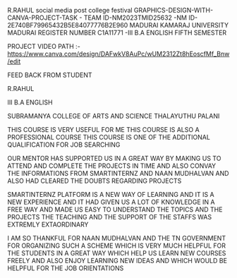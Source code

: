 R.RAHUL social media post college festival GRAPHICS-DESIGN-WITH-CANVA-PROJECT-TASK - TEAM ID-NM2023TMID25632 -NM ID-2E740BF79965432B5E84077776B2E960
MADURAI KAMARAJ UNIVERSITY MADURAI REGISTER NUMBER C1A11771 -III B.A ENGLISH FIFTH SEMESTER





                                    

PROJECT VIDEO PATH :-   https://www.canva.com/design/DAFwkV8AuPc/wUM2312Zt8hEoscfMf_Bnw/edit






FEED BACK  FROM STUDENT 

R.RAHUL

III B.A ENGLISH

SUBRAMANYA COLLEGE OF ARTS AND SCIENCE THALAYUTHU PALANI

THIS COURSE IS VERY USEFUL FOR ME THIS COURSE IS ALSO A PROFESSIONAL COURSE THIS COURSE IS ONE OF THE ADDITIONAL QUALIFICATION FOR JOB SEARCHING  

OUR MENTOR HAS SUPPORTED US IN A GREAT WAY BY MAKING US TO ATTEND AND COMPLETE THE PROJECTS IN TIME AND ALSO CONVAY THE INFORMATIONS FROM SMARTINTERNZ AND NAAN MUDHALVAN AND ALSO HAD CLEARED THE DOUBTS REGARDING PROJECTS

SMARTINTERNZ PLATFORM IS A NEW WAY OF LEARNING AND IT IS A NEW EXPERIENCE AND IT HAD GIVEN US A LOT OF KNOWLEDGE IN A FREE WAY AND MADE US EASY TO UNDERSTAND THE TOPICS AND THE PROJECTS THE TEACHING AND THE SUPPORT OF THE STAFFS WAS EXTREMLY EXTAORDINARY

I AM SO THANKFUL FOR NAAN MUDHALVAN AND THE TN GOVERNMENT FOR ORGANIZING SUCH A SCHEME WHICH IS VERY MUCH HELPFUL FOR THE STUDENTS IN A GREAT WAY WHICH HELP US LEARN NEW COURSES FREELY AND ALSO ENJOY LEARNING NEW IDEAS AND WHICH WOULD BE HELPFUL FOR THE JOB ORIENTATIONS 
